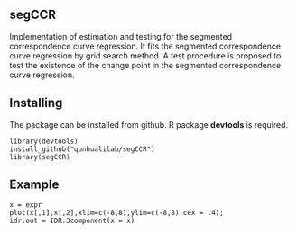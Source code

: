 ## segCCR
Implementation of estimation and testing for the segmented correspondence curve regression. It fits the segmented correspondence curve regression by grid search method. 
A test procedure is proposed to test the existence of the change point in the segmented correspondence curve regression.

## Installing
The package can be installed from github. R package **devtools** is required.

```
library(devtools)
install_github("qunhualilab/segCCR")
library(segCCR)
```

## Example

```
x = expr
plot(x[,1],x[,2],xlim=c(-8,8),ylim=c(-8,8),cex = .4);
idr.out = IDR.3component(x = x)
```

